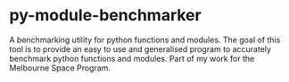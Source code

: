 # py-module-benchmarker
A benchmarking utility for python functions and modules. The goal of this tool is to provide an easy to use and generalised program to accurately benchmark python functions and modules. Part of my work for the Melbourne Space Program. 
